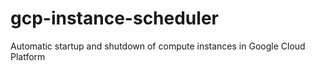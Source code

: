 # gcp-instance-scheduler
Automatic startup and shutdown of compute instances in Google Cloud Platform 
